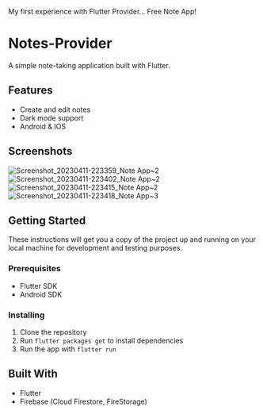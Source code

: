 
My first experience with Flutter Provider... Free Note App!


# Notes-Provider

A simple note-taking application built with Flutter.

## Features

- Create and edit notes
- Dark mode support
- Android & IOS

## Screenshots

![Screenshot_20230411-223359_Note App~2](https://user-images.githubusercontent.com/105795587/231271990-14aa20ef-9679-47ad-a275-bb54f15274a2.png)
![Screenshot_20230411-223402_Note App~2](https://user-images.githubusercontent.com/105795587/231271994-6e09215e-0789-4e40-b3d8-55acfe42f081.png)
![Screenshot_20230411-223415_Note App~2](https://user-images.githubusercontent.com/105795587/231271997-6f1f8e53-331b-4c1c-9fa1-a3d089e4c388.png)
![Screenshot_20230411-223418_Note App~3](https://user-images.githubusercontent.com/105795587/231272000-90781ed0-2f4d-4f78-9ec0-9b6f9d8e2729.png)


## Getting Started

These instructions will get you a copy of the project up and running on your local machine for development and testing purposes.

### Prerequisites

- Flutter SDK
- Android SDK

### Installing

1. Clone the repository
2. Run `flutter packages get` to install dependencies
3. Run the app with `flutter run`

## Built With

- Flutter
- Firebase (Cloud Firestore, FireStorage)
